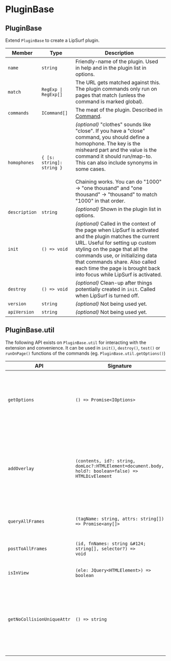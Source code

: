 # PluginBase

## PluginBase

Extend `PluginBase` to create a LipSurf plugin.

Member | Type | Description
------|------|------------
`name` | `string` | Friendly-name of the plugin. Used in help and in the plugin list in options.
`match` | <code>RegExp &#124; RegExp[]</code> | The URL gets matched against this. The plugin commands only run on pages that match (unless the command is marked global).
`commands` | `ICommand[]` | The meat of the plugin. Described in [Command](/api-reference/command).
`homophones` | `{ [s: string]: string }` | _(optional)_ "clothes" sounds like "close". If you have a "close" command, you should define a homophone. The key is the misheard part and the value is the command it should run/map-to. This can also include synonyms in some cases. <br> <br> Chaining works. You can do "1000" -> "one thousand" and "one thousand" -> "thousand" to match "1000" in that order.
`description`| `string` | _(optional)_ Shown in the plugin list in options.
`init` | `() => void` | _(optional)_ Called in the context of the page when LipSurf is activated and the plugin matches the current URL. Useful for setting up custom styling on the page that all the commands use, or initializing data that commands share. Also called each time the page is brought back into focus while LipSurf is activated.
`destroy` | `() => void` | _(optional)_ Clean-up after things potentially created in `init`. Called when LipSurf is turned off.
`version` | `string` | _(optional)_ Not being used yet.
`apiVersion` | `string` | _(optional)_ Not being used yet.

## PluginBase.util
The following API exists on `PluginBase.util` for interacting with the extension and convenience. It can be used in `init()`, `destroy()`, `test()` or `runOnPage()` functions of the commands (eg. `PluginBase.util.getOptions()`)


|           API               |       Signature           | Description  |
|-----------------------------|---------------------------|--------------|
|`getOptions` | `() => Promise<IOptions>` | Get all the user-set options (Used by the "Help" command for example to generate the list of possible commands).|
|`addOverlay`              |`(contents, id?: string, domLoc?:HTMLElement=document.body, hold?: boolean=false) => HTMLDivElement` | Add a div with a shadow DOM and return it. The overlay will be automatically removed when LipSurf is deactivated so you don't need to clean it up yourself. |
|`queryAllFrames`|`(tagName: string, attrs: string[]) => Promise<any[]>`|Query all frames includes IFrames.|
|`postToAllFrames`|<code>(id, fnNames: string \&#124; string[], selector?) => void</code>|Send a message to the frame beacon of all frames.|
|`isInView`|`(ele: JQuery<HTMLElement>) => boolean`|Checks if an element is in the viewport.|
|`getNoCollisionUniqueAttr`|`() => string`|Use the string returned from here to keep everything under the LipSurf namespace and prevent page pollution/plugin collisions.|

